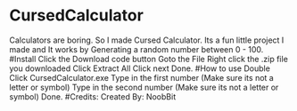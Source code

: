 # CursedCalculator
Calculators are boring. So I made Cursed Calculator. Its a fun little project I made and It works by Generating a random number between 0 - 100.
#Install
Click the Download code button
Goto the File
Right click the .zip file you downloaded
Click Extract All
Click next
Done.
#How to use
Double Click CursedCalculator.exe
Type in the first number (Make sure its not a letter or symbol)
Type in the second number (Make sure its not a letter or symbol)
Done.
#Credits:
Created By: NoobBit
